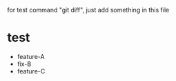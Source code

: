 for test command "git diff", just add something in this file
# test
  - feature-A
  - fix-B
  - feature-C
